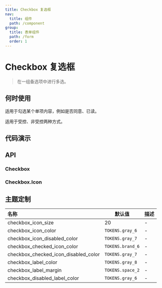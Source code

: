 ```yaml
---
title: Checkbox 复选框
nav:
  title: 组件
  path: /component
group:
  title: 表单组件
  path: /form
  order: 1
---
```


# Checkbox 复选框

> 在一组备选项中进行多选。

## 何时使用

适用于勾选某个单项内容，例如是否同意、已读。

适用于受控、非受控两种方式。

## 代码演示

<code src="./__fixtures__/basic.tsx"></code>

## API

### Checkbox

<API hideTitle src="./checkbox.tsx"></API>

### Checkbox.Icon

<API hideTitle src="./checkbox-icon.tsx"></API>

## 主题定制

| 名称                                 | 默认值           | 描述 |
| :----------------------------------- | ---------------- | ---- |
| checkbox_icon_size                   | 20               | -    |
| checkbox_icon_color                  | `TOKENS.gray_6`  | -    |
| checkbox_icon_disabled_color         | `TOKENS.gray_7`  | -    |
| checkbox_checked_icon_color          | `TOKENS.brand_6` | -    |
| checkbox_checked_icon_disabled_color | `TOKENS.gray_7`  | -    |
| checkbox_label_color                 | `TOKENS.gray_8`  | -    |
| checkbox_label_margin                | `TOKENS.space_2` | -    |
| checkbox_disabled_label_color        | `TOKENS.gray_6`  | -    |
